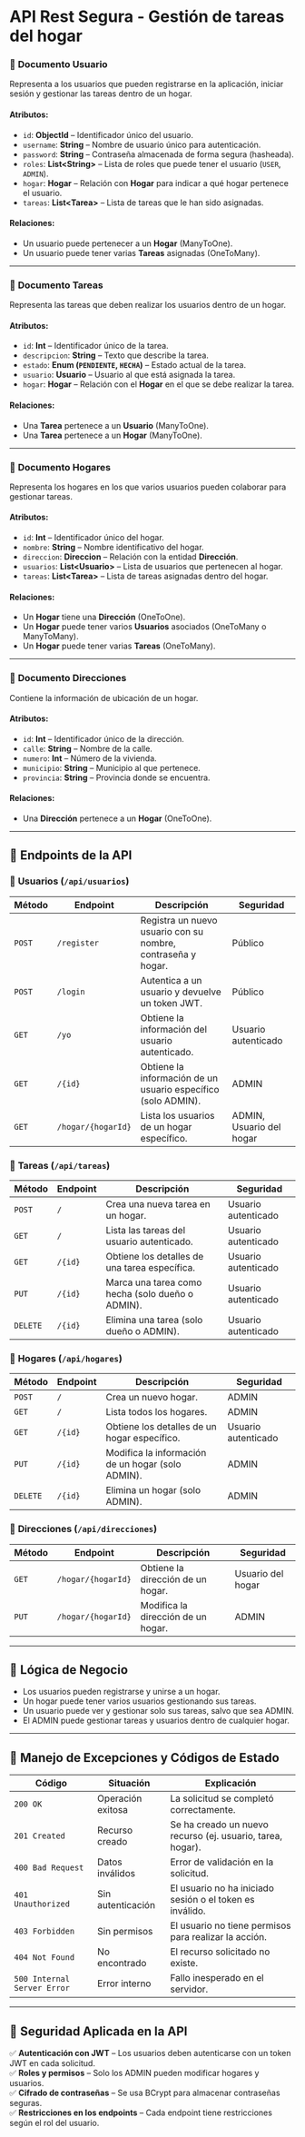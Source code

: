 # API Rest Segura - Gestión de tareas del hogar

### 📄 **Documento Usuario**

Representa a los usuarios que pueden registrarse en la aplicación, iniciar sesión y gestionar las tareas dentro de un hogar.

#### **Atributos:**

* `id`: **ObjectId** – Identificador único del usuario.
* `username`: **String** – Nombre de usuario único para autenticación.
* `password`: **String** – Contraseña almacenada de forma segura (hasheada).
* `roles`: **List\<String>** – Lista de roles que puede tener el usuario (`USER`, `ADMIN`).
* `hogar`: **Hogar** – Relación con **Hogar** para indicar a qué hogar pertenece el usuario.
* `tareas`: **List\<Tarea>** – Lista de tareas que le han sido asignadas.

#### **Relaciones:**

* Un usuario puede pertenecer a un **Hogar** (ManyToOne).
* Un usuario puede tener varias **Tareas** asignadas (OneToMany).

***

### 📄 **Documento Tareas**

Representa las tareas que deben realizar los usuarios dentro de un hogar.

#### **Atributos:**

* `id`: **Int** – Identificador único de la tarea.
* `descripcion`: **String** – Texto que describe la tarea.
* `estado`: **Enum (`PENDIENTE`, `HECHA`)** – Estado actual de la tarea.
* `usuario`: **Usuario** – Usuario al que está asignada la tarea.
* `hogar`: **Hogar** – Relación con el **Hogar** en el que se debe realizar la tarea.

#### **Relaciones:**

* Una **Tarea** pertenece a un **Usuario** (ManyToOne).
* Una **Tarea** pertenece a un **Hogar** (ManyToOne).

***

### 📄 **Documento Hogares**

Representa los hogares en los que varios usuarios pueden colaborar para gestionar tareas.

#### **Atributos:**

* `id`: **Int** – Identificador único del hogar.
* `nombre`: **String** – Nombre identificativo del hogar.
* `direccion`: **Direccion** – Relación con la entidad **Dirección**.
* `usuarios`: **List\<Usuario>** – Lista de usuarios que pertenecen al hogar.
* `tareas`: **List\<Tarea>** – Lista de tareas asignadas dentro del hogar.

#### **Relaciones:**

* Un **Hogar** tiene una **Dirección** (OneToOne).
* Un **Hogar** puede tener varios **Usuarios** asociados (OneToMany o ManyToMany).
* Un **Hogar** puede tener varias **Tareas** (OneToMany).

***

### 📄 **Documento Direcciones**

Contiene la información de ubicación de un hogar.

#### **Atributos:**

* `id`: **Int** – Identificador único de la dirección.
* `calle`: **String** – Nombre de la calle.
* `numero`: **Int** – Número de la vivienda.
* `municipio`: **String** – Municipio al que pertenece.
* `provincia`: **String** – Provincia donde se encuentra.

#### **Relaciones:**

* Una **Dirección** pertenece a un **Hogar** (OneToOne).

***

## 📌 **Endpoints de la API**

### 📄 **Usuarios** (`/api/usuarios`)

| Método | Endpoint           | Descripción                                                   | Seguridad                |
| ------ | ------------------ | ------------------------------------------------------------- | ------------------------ |
| `POST` | `/register`        | Registra un nuevo usuario con su nombre, contraseña y hogar.  | Público                  |
| `POST` | `/login`           | Autentica a un usuario y devuelve un token JWT.               | Público                  |
| `GET`  | `/yo`              | Obtiene la información del usuario autenticado.               | Usuario autenticado      |
| `GET`  | `/{id}`            | Obtiene la información de un usuario específico (solo ADMIN). | ADMIN                    |
| `GET`  | `/hogar/{hogarId}` | Lista los usuarios de un hogar específico.                    | ADMIN, Usuario del hogar |

### 📄 **Tareas** (`/api/tareas`)

| Método   | Endpoint | Descripción                                      | Seguridad           |
| -------- | -------- | ------------------------------------------------ | ------------------- |
| `POST`   | `/`      | Crea una nueva tarea en un hogar.                | Usuario autenticado |
| `GET`    | `/`      | Lista las tareas del usuario autenticado.        | Usuario autenticado |
| `GET`    | `/{id}`  | Obtiene los detalles de una tarea específica.    | Usuario autenticado |
| `PUT`    | `/{id}`  | Marca una tarea como hecha (solo dueño o ADMIN). | Usuario autenticado |
| `DELETE` | `/{id}`  | Elimina una tarea (solo dueño o ADMIN).          | Usuario autenticado |

### 📄 **Hogares** (`/api/hogares`)

| Método   | Endpoint | Descripción                                       | Seguridad           |
| -------- | -------- | ------------------------------------------------- | ------------------- |
| `POST`   | `/`      | Crea un nuevo hogar.                              | ADMIN               |
| `GET`    | `/`      | Lista todos los hogares.                          | ADMIN               |
| `GET`    | `/{id}`  | Obtiene los detalles de un hogar específico.      | Usuario autenticado |
| `PUT`    | `/{id}`  | Modifica la información de un hogar (solo ADMIN). | ADMIN               |
| `DELETE` | `/{id}`  | Elimina un hogar (solo ADMIN).                    | ADMIN               |

### 📄 **Direcciones** (`/api/direcciones`)

| Método | Endpoint           | Descripción                        | Seguridad         |
| ------ | ------------------ | ---------------------------------- | ----------------- |
| `GET`  | `/hogar/{hogarId}` | Obtiene la dirección de un hogar.  | Usuario del hogar |
| `PUT`  | `/hogar/{hogarId}` | Modifica la dirección de un hogar. | ADMIN             |

***

## 🔧 **Lógica de Negocio**

* Los usuarios pueden registrarse y unirse a un hogar.
* Un hogar puede tener varios usuarios gestionando sus tareas.
* Un usuario puede ver y gestionar solo sus tareas, salvo que sea ADMIN.
* El ADMIN puede gestionar tareas y usuarios dentro de cualquier hogar.

***

## 🚨 **Manejo de Excepciones y Códigos de Estado**

| Código                      | Situación         | Explicación                                                |
| --------------------------- | ----------------- | ---------------------------------------------------------- |
| `200 OK`                    | Operación exitosa | La solicitud se completó correctamente.                    |
| `201 Created`               | Recurso creado    | Se ha creado un nuevo recurso (ej. usuario, tarea, hogar). |
| `400 Bad Request`           | Datos inválidos   | Error de validación en la solicitud.                       |
| `401 Unauthorized`          | Sin autenticación | El usuario no ha iniciado sesión o el token es inválido.   |
| `403 Forbidden`             | Sin permisos      | El usuario no tiene permisos para realizar la acción.      |
| `404 Not Found`             | No encontrado     | El recurso solicitado no existe.                           |
| `500 Internal Server Error` | Error interno     | Fallo inesperado en el servidor.                           |

***

## 🔐 **Seguridad Aplicada en la API**

✅ **Autenticación con JWT** – Los usuarios deben autenticarse con un token JWT en cada solicitud.\
✅ **Roles y permisos** – Solo los ADMIN pueden modificar hogares y usuarios.\
✅ **Cifrado de contraseñas** – Se usa BCrypt para almacenar contraseñas seguras.\
✅ **Restricciones en los endpoints** – Cada endpoint tiene restricciones según el rol del usuario.
